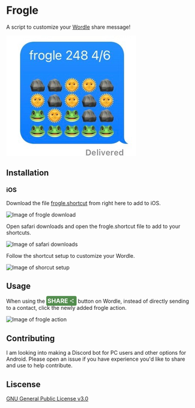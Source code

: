 # Frogle

A script to customize your [Wordle](https://www.nytimes.com/games/wordle/index.html) share message!

![Example image of frogle](https://github.com/leobrunette/Frogle/blob/main/assets/example-image-frogle.jpg?raw=true)

## Installation

### iOS
Download the file [frogle.shortcut](https://github.com/leobrunette/Frogle/raw/main/frogle.shortcut) from right here to add to iOS.

![Image of frogle download](https://github.com/leobrunette/Frogle/raw/main/assests/)

Open safari downloads and open the frogle.shortcut file to add to your shortcuts.

![Image of safari downloads](https://github.com/leobrunette/Frogle/main/assests/)

Follow the shortcut setup to customize your Wordle.

![Image of shorcut setup](https://github.com/leobrunette/Frogle/main/assests/)

## Usage

When using the <span id="share-button" style="background-color: #538d4e;
    color: #ffffff;
    font-family: inherit;
    font-weight: bold;
    border-radius: 4px;
    cursor: pointer;
    border: none;
    user-select: none;
    display: inline;
    justify-content: center;
    align-items: center;
    text-transform: uppercase;
    -webkit-tap-highlight-color: rgba(0,0,0,0.3);
    width: 88px;
    font-size: 16px;
    height: 20px;
    padding: 3px;
    -webkit-filter: brightness(100%);">share <game-icon icon="share"><svg xmlns="http://www.w3.org/2000/svg" height="16" viewBox="0 0 30 16" width="16">
    <path fill="white" d="M18 16.08c-.76 0-1.44.3-1.96.77L8.91 12.7c.05-.23.09-.46.09-.7s-.04-.47-.09-.7l7.05-4.11c.54.5 1.25.81 2.04.81 1.66 0 3-1.34 3-3s-1.34-3-3-3-3 1.34-3 3c0 .24.04.47.09.7L8.04 9.81C7.5 9.31 6.79 9 6 9c-1.66 0-3 1.34-3 3s1.34 3 3 3c.79 0 1.5-.31 2.04-.81l7.12 4.16c-.05.21-.08.43-.08.65 0 1.61 1.31 2.92 2.92 2.92s2.92-1.31 2.92-2.92c0-1.61-1.31-2.92-2.92-2.92zM18 4c.55 0 1 .45 1 1s-.45 1-1 1-1-.45-1-1 .45-1 1-1zM6 13c-.55 0-1-.45-1-1s.45-1 1-1 1 .45 1 1-.45 1-1 1zm12 7.02c-.55 0-1-.45-1-1s.45-1 1-1 1 .45 1 1-.45 1-1 1z"></path>
  </svg></game-icon></span> button on Wordle, instead of directly sending to a contact, click the newly added frogle action.

![Image of frogle action](https://github.com/leobrunette/Frogle/main/assests/)

## Contributing

I am looking into making a Discord bot for PC users and other options for Android. Please open an issue if you have experience you'd like to share and use to help contribute.

## Liscense
[GNU General Public License v3.0](https://choosealicense.com/licenses/gpl-3.0/)

